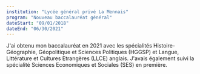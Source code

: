 ```yaml
---
institution: "Lycée général privé La Mennais"
program: "Nouveau baccalauréat général"
dateStart: "09/01/2018"
dateEnd: "06/30/2021"
---
```


J'ai obtenu mon baccalauréat en 2021 avec les spécialités Histoire-Géographie, Géopolitique et Sciences Politiques (HGGSP) et Langue, Littérature et Cultures Etrangères (LLCE) anglais. J'avais également suivi la spécialité Sciences Economiques et Sociales (SES) en première.